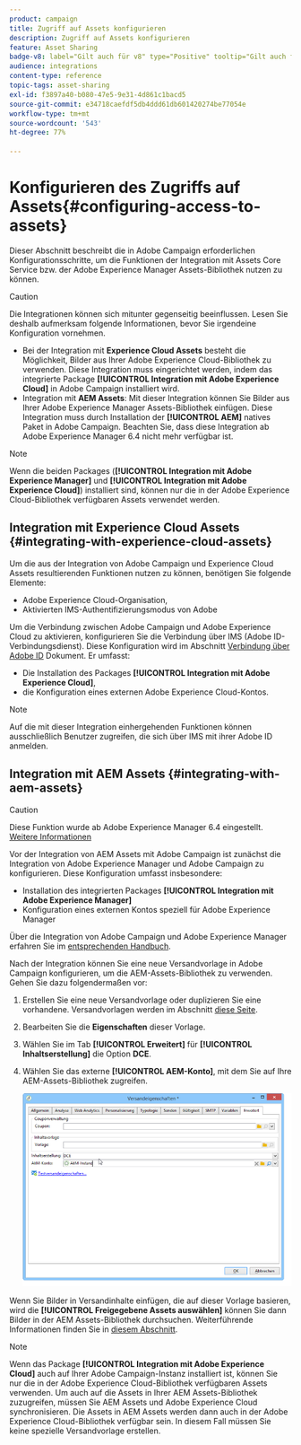 ```yaml
---
product: campaign
title: Zugriff auf Assets konfigurieren
description: Zugriff auf Assets konfigurieren
feature: Asset Sharing
badge-v8: label="Gilt auch für v8" type="Positive" tooltip="Gilt auch für Campaign v8"
audience: integrations
content-type: reference
topic-tags: asset-sharing
exl-id: f3897a40-b080-47e5-9e31-4d861c1bacd5
source-git-commit: e34718caefdf5db4ddd61db601420274be77054e
workflow-type: tm+mt
source-wordcount: '543'
ht-degree: 77%

---
```


# Konfigurieren des Zugriffs auf Assets{#configuring-access-to-assets}



Dieser Abschnitt beschreibt die in Adobe Campaign erforderlichen Konfigurationsschritte, um die Funktionen der Integration mit Assets Core Service bzw. der Adobe Experience Manager Assets-Bibliothek nutzen zu können.

>[!CAUTION]
>
>Die Integrationen können sich mitunter gegenseitig beeinflussen. Lesen Sie deshalb aufmerksam folgende Informationen, bevor Sie irgendeine Konfiguration vornehmen.

* Bei der Integration mit **Experience Cloud Assets** besteht die Möglichkeit, Bilder aus Ihrer Adobe Experience Cloud-Bibliothek zu verwenden. Diese Integration muss eingerichtet werden, indem das integrierte Package **[!UICONTROL Integration mit Adobe Experience Cloud]** in Adobe Campaign installiert wird.
* Integration mit **AEM Assets**: Mit dieser Integration können Sie Bilder aus Ihrer Adobe Experience Manager Assets-Bibliothek einfügen. Diese Integration muss durch Installation der **[!UICONTROL AEM]** natives Paket in Adobe Campaign. Beachten Sie, dass diese Integration ab Adobe Experience Manager 6.4 nicht mehr verfügbar ist.

>[!NOTE]
>
>Wenn die beiden Packages (**[!UICONTROL Integration mit Adobe Experience Manager]** und **[!UICONTROL Integration mit Adobe Experience Cloud]**) installiert sind, können nur die in der Adobe Experience Cloud-Bibliothek verfügbaren Assets verwendet werden.

## Integration mit Experience Cloud Assets {#integrating-with-experience-cloud-assets}

Um die aus der Integration von Adobe Campaign und Experience Cloud Assets resultierenden Funktionen nutzen zu können, benötigen Sie folgende Elemente:

* Adobe Experience Cloud-Organisation,
* Aktivierten IMS-Authentifizierungsmodus von Adobe

Um die Verbindung zwischen Adobe Campaign und Adobe Experience Cloud zu aktivieren, konfigurieren Sie die Verbindung über IMS (Adobe ID-Verbindungsdienst). Diese Konfiguration wird im Abschnitt [Verbindung über Adobe ID](../../integrations/using/about-adobe-id.md) Dokument. Er umfasst:

* Die Installation des Packages **[!UICONTROL Integration mit Adobe Experience Cloud]**,
* die Konfiguration eines externen Adobe Experience Cloud-Kontos.

>[!NOTE]
>
>Auf die mit dieser Integration einhergehenden Funktionen können ausschließlich Benutzer zugreifen, die sich über IMS mit ihrer Adobe ID anmelden.

## Integration mit AEM Assets {#integrating-with-aem-assets}


>[!CAUTION]
>
>Diese Funktion wurde ab Adobe Experience Manager 6.4 eingestellt. [Weitere Informationen](https://experienceleague.adobe.com/docs/experience-manager-64/release-notes/deprecated-removed-features.html?lang=de#removed-features)

Vor der Integration von AEM Assets mit Adobe Campaign ist zunächst die Integration von Adobe Experience Manager und Adobe Campaign zu konfigurieren. Diese Konfiguration umfasst insbesondere:

* Installation des integrierten Packages **[!UICONTROL Integration mit Adobe Experience Manager]**
* Konfiguration eines externen Kontos speziell für Adobe Experience Manager

Über die Integration von Adobe Campaign und Adobe Experience Manager erfahren Sie im [entsprechenden Handbuch](../../integrations/using/about-adobe-experience-manager.md).

Nach der Integration können Sie eine neue Versandvorlage in Adobe Campaign konfigurieren, um die AEM-Assets-Bibliothek zu verwenden. Gehen Sie dazu folgendermaßen vor:

1. Erstellen Sie eine neue Versandvorlage oder duplizieren Sie eine vorhandene. Versandvorlagen werden im Abschnitt [diese Seite](../../delivery/using/about-templates.md).
1. Bearbeiten Sie die **Eigenschaften** dieser Vorlage.
1. Wählen Sie im Tab **[!UICONTROL Erweitert]** für **[!UICONTROL Inhaltserstellung]** die Option **DCE**.
1. Wählen Sie das externe **[!UICONTROL AEM-Konto]**, mit dem Sie auf Ihre AEM-Assets-Bibliothek zugreifen.

   ![](assets/dam_aem_assets1.png)

Wenn Sie Bilder in Versandinhalte einfügen, die auf dieser Vorlage basieren, wird die **[!UICONTROL Freigegebene Assets auswählen]** können Sie dann Bilder in der AEM Assets-Bibliothek durchsuchen. Weiterführende Informationen finden Sie in [diesem Abschnitt](../../integrations/using/inserting-a-shared-asset.md).

>[!NOTE]
>
>Wenn das Package **[!UICONTROL Integration mit Adobe Experience Cloud]** auch auf Ihrer Adobe Campaign-Instanz installiert ist, können Sie nur die in der Adobe Experience Cloud-Bibliothek verfügbaren Assets verwenden. Um auch auf die Assets in Ihrer AEM Assets-Bibliothek zuzugreifen, müssen Sie AEM Assets und Adobe Experience Cloud synchronisieren. Die Assets in AEM Assets werden dann auch in der Adobe Experience Cloud-Bibliothek verfügbar sein. In diesem Fall müssen Sie keine spezielle Versandvorlage erstellen.
